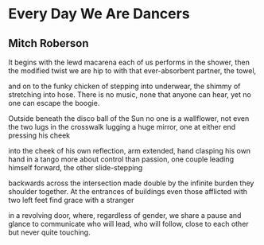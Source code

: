 # Every Day We Are Dancers
## Mitch Roberson
It begins with the lewd macarena
each of us performs in the shower,
then the modified twist we are hip to
with that ever-absorbent partner, the towel,

and on to the funky chicken of stepping into underwear,
the shimmy of stretching into hose.
There is no music, none that anyone
can hear, yet no one can escape the boogie.

Outside beneath the disco ball of the Sun
no one is a wallflower, not even the two lugs
in the crosswalk lugging a huge mirror,
one at either end pressing his cheek

into the cheek of his own reflection, arm
extended, hand clasping his own hand in a tango
more about control than passion, one couple
leading himself forward, the other slide-stepping

backwards across the intersection made double
by the infinite burden they shoulder together.
At the entrances of buildings even those afflicted
with two left feet find grace with a stranger

in a revolving door, where, regardless of gender,
we share a pause and glance to communicate
who will lead, who will follow,
close to each other but never quite touching.